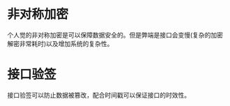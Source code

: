 # 非对称加密
个人觉的非对称加密是可以保障数据安全的。但是弊端是接口会变慢(复杂的加密解密非常耗时)以及增加系统的复杂性。

# 接口验签
接口验签可以防止数据被篡改，配合时间戳可以保证接口的时效性。
